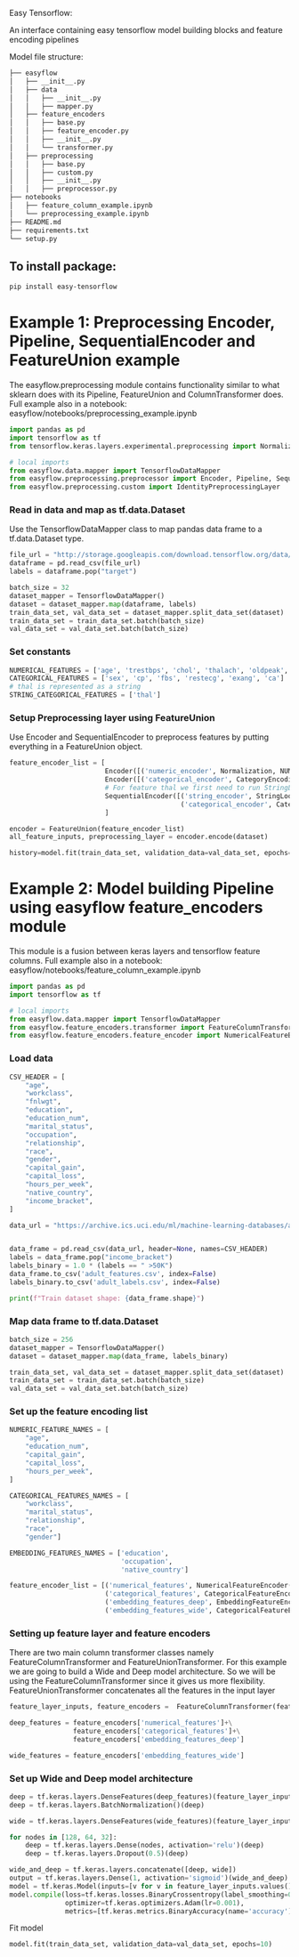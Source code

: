 Easy Tensorflow:

An interface containing easy tensorflow model building blocks and feature encoding pipelines

Model file structure:
```bash
├── easyflow
│   ├── __init__.py
│   ├── data
│   │   ├── __init__.py
│   │   ├── mapper.py
│   ├── feature_encoders
│   │   ├── base.py
│   │   ├── feature_encoder.py
│   │   ├── __init__.py
│   │   └── transformer.py
│   ├── preprocessing
│   │   ├── base.py
│   │   ├── custom.py
│   │   ├── __init__.py
│   │   ├── preprocessor.py
├── notebooks
│   ├── feature_column_example.ipynb
│   └── preprocessing_example.ipynb
├── README.md
├── requirements.txt
└── setup.py
```

## To install package:
```bash
pip install easy-tensorflow
```

# Example 1: Preprocessing Encoder, Pipeline, SequentialEncoder and FeatureUnion example
The easyflow.preprocessing module contains functionality similar to what sklearn does with its Pipeline, FeatureUnion and ColumnTransformer does. Full example also in a notebook: easyflow/notebooks/preprocessing_example.ipynb

```python
import pandas as pd
import tensorflow as tf
from tensorflow.keras.layers.experimental.preprocessing import Normalization, CategoryEncoding, StringLookup

# local imports
from easyflow.data.mapper import TensorflowDataMapper
from easyflow.preprocessing.preprocessor import Encoder, Pipeline, SequentialEncoder, FeatureUnion
from easyflow.preprocessing.custom import IdentityPreprocessingLayer
```

### Read in data and map as tf.data.Dataset
Use the TensorflowDataMapper class to map pandas data frame to a tf.data.Dataset type.

```python
file_url = "http://storage.googleapis.com/download.tensorflow.org/data/heart.csv"
dataframe = pd.read_csv(file_url)
labels = dataframe.pop("target")

batch_size = 32
dataset_mapper = TensorflowDataMapper() 
dataset = dataset_mapper.map(dataframe, labels)
train_data_set, val_data_set = dataset_mapper.split_data_set(dataset)
train_data_set = train_data_set.batch(batch_size)
val_data_set = val_data_set.batch(batch_size)
```

### Set constants
```python
NUMERICAL_FEATURES = ['age', 'trestbps', 'chol', 'thalach', 'oldpeak', 'slope']
CATEGORICAL_FEATURES = ['sex', 'cp', 'fbs', 'restecg', 'exang', 'ca']
# thal is represented as a string
STRING_CATEGORICAL_FEATURES = ['thal']
```

### Setup Preprocessing layer using FeatureUnion
Use Encoder and SequentialEncoder to preprocess features by putting everything in a FeatureUnion object.

```python
feature_encoder_list = [
                        Encoder([('numeric_encoder', Normalization, NUMERICAL_FEATURES)]),
                        Encoder([('categorical_encoder', CategoryEncoding, CATEGORICAL_FEATURES)]),
                        # For feature thal we first need to run StringLookup followed by a CategoryEncoding layer
                        SequentialEncoder([('string_encoder', StringLookup, STRING_CATEGORICAL_FEATURES),
                                           ('categorical_encoder', CategoryEncoding, STRING_CATEGORICAL_FEATURES)])
                        ]

encoder = FeatureUnion(feature_encoder_list)
all_feature_inputs, preprocessing_layer = encoder.encode(dataset)
```

```python
history=model.fit(train_data_set, validation_data=val_data_set, epochs=10)
```

# Example 2: Model building Pipeline using easyflow feature_encoders module
This module is a fusion between keras layers and tensorflow feature columns. Full example also in a notebook: easyflow/notebooks/feature_column_example.ipynb

```python
import pandas as pd
import tensorflow as tf

# local imports
from easyflow.data.mapper import TensorflowDataMapper
from easyflow.feature_encoders.transformer import FeatureColumnTransformer, FeatureUnionTransformer
from easyflow.feature_encoders.feature_encoder import NumericalFeatureEncoder, EmbeddingFeatureEncoder, CategoricalFeatureEncoder
```

### Load data
```python
CSV_HEADER = [
    "age",
    "workclass",
    "fnlwgt",
    "education",
    "education_num",
    "marital_status",
    "occupation",
    "relationship",
    "race",
    "gender",
    "capital_gain",
    "capital_loss",
    "hours_per_week",
    "native_country",
    "income_bracket",
]

data_url = "https://archive.ics.uci.edu/ml/machine-learning-databases/adult/adult.data"


data_frame = pd.read_csv(data_url, header=None, names=CSV_HEADER)
labels = data_frame.pop("income_bracket")
labels_binary = 1.0 * (labels == " >50K")
data_frame.to_csv('adult_features.csv', index=False)
labels_binary.to_csv('adult_labels.csv', index=False)

print(f"Train dataset shape: {data_frame.shape}")
```

### Map data frame to tf.data.Dataset

```python
batch_size = 256
dataset_mapper = TensorflowDataMapper() 
dataset = dataset_mapper.map(data_frame, labels_binary)

train_data_set, val_data_set = dataset_mapper.split_data_set(dataset)
train_data_set = train_data_set.batch(batch_size)
val_data_set = val_data_set.batch(batch_size)
```

### Set up the feature encoding list
```python
NUMERIC_FEATURE_NAMES = [
    "age",
    "education_num",
    "capital_gain",
    "capital_loss",
    "hours_per_week",
]

CATEGORICAL_FEATURES_NAMES = [
    "workclass",
    "marital_status",
    "relationship",
    "race",
    "gender"]

EMBEDDING_FEATURES_NAMES = ['education',
                            'occupation',
                            'native_country']

feature_encoder_list = [('numerical_features', NumericalFeatureEncoder(), NUMERIC_FEATURE_NAMES),
                        ('categorical_features', CategoricalFeatureEncoder(), CATEGORICAL_FEATURES_NAMES),
                        ('embedding_features_deep', EmbeddingFeatureEncoder(), EMBEDDING_FEATURES_NAMES),
                        ('embedding_features_wide', CategoricalFeatureEncoder(), EMBEDDING_FEATURES_NAMES)]
```

### Setting up feature layer and feature encoders
There are two main column transformer classes namely FeatureColumnTransformer and FeatureUnionTransformer. For this example we are going to build a Wide and Deep model architecture. So we will be using the FeatureColumnTransformer since it gives us more flexibility. FeatureUnionTransformer concatenates all the features in the input layer

```python
feature_layer_inputs, feature_encoders =  FeatureColumnTransformer(feature_encoder_list).transform(train_data_set)
```

```python
deep_features = feature_encoders['numerical_features']+\
                feature_encoders['categorical_features']+\
                feature_encoders['embedding_features_deep']

wide_features = feature_encoders['embedding_features_wide']
```

###  Set up Wide and Deep model architecture
```python
deep = tf.keras.layers.DenseFeatures(deep_features)(feature_layer_inputs)
deep = tf.keras.layers.BatchNormalization()(deep)

wide = tf.keras.layers.DenseFeatures(wide_features)(feature_layer_inputs)

for nodes in [128, 64, 32]:
    deep = tf.keras.layers.Dense(nodes, activation='relu')(deep)
    deep = tf.keras.layers.Dropout(0.5)(deep)

wide_and_deep = tf.keras.layers.concatenate([deep, wide])
output = tf.keras.layers.Dense(1, activation='sigmoid')(wide_and_deep)
model = tf.keras.Model(inputs=[v for v in feature_layer_inputs.values()], outputs=output)
model.compile(loss=tf.keras.losses.BinaryCrossentropy(label_smoothing=0.0),
              optimizer=tf.keras.optimizers.Adam(lr=0.001),
              metrics=[tf.keras.metrics.BinaryAccuracy(name='accuracy'), tf.keras.metrics.AUC(name='auc')])
```

Fit model
```python
model.fit(train_data_set, validation_data=val_data_set, epochs=10)
```
